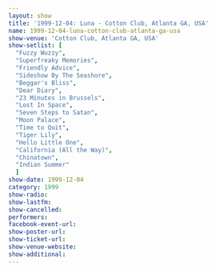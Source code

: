 ```yaml
---
layout: show
title: '1999-12-04: Luna - Cotton Club, Atlanta GA, USA'
name: 1999-12-04-luna-cotton-club-atlanta-ga-usa
show-venue: 'Cotton Club, Atlanta GA, USA'
show-setlist: [
  "Fuzzy Wuzzy",
  "Superfreaky Memories",
  "Friendly Advice",
  "Sideshow By The Seashore",
  "Beggar's Bliss",
  "Dear Diary",
  "23 Minutes in Brussels",
  "Lost In Space",
  "Seven Steps to Satan",
  "Moon Palace",
  "Time to Quit",
  "Tiger Lily",
  "Hello Little One",
  "California (All the Way)",
  "Chinatown",
  "Indian Summer"
  ]
show-date: 1999-12-04
category: 1999
show-radio: 
show-lastfm: 
show-cancelled: 
performers: 
facebook-event-url: 
show-poster-url: 
show-ticket-url: 
show-venue-website: 
show-additional: 
---
```


